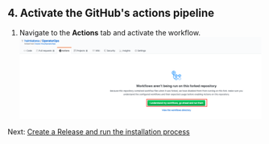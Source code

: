 ## 4. Activate the GitHub's actions pipeline  

1. Navigate to the **Actions** tab and activate the workflow.
  ![github's actions secrets](images/github-activate-workflow.png)


Next: [Create a Release and run the installation process](10-create-release.md)